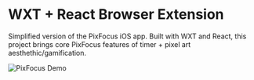 # WXT + React Browser Extension

Simplified version of the PixFocus iOS app. Built with WXT and React, this project brings core PixFocus features of timer + pixel art aesthethic/gamification.

![PixFocus Demo](/assets/quickdemo.gif)
